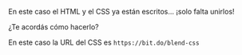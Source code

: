 En este caso el HTML y el CSS ya están escritos... ¡solo falta unirlos!

¿Te acordás cómo hacerlo?

En este caso la URL del CSS es `https://bit.do/blend-css`